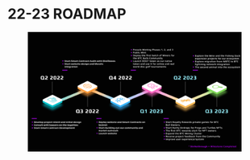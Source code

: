 # 22-23 ROADMAP

<figure><img src="../../.gitbook/assets/Roadmap SVG - revised.png" alt=""><figcaption></figcaption></figure>
